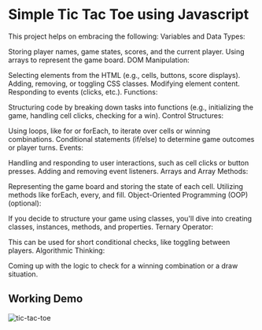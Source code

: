 # Simple Tic Tac Toe using Javascript
This project helps on embracing the following: 
Variables and Data Types:

Storing player names, game states, scores, and the current player.
Using arrays to represent the game board.
DOM Manipulation:

Selecting elements from the HTML (e.g., cells, buttons, score displays).
Adding, removing, or toggling CSS classes.
Modifying element content.
Responding to events (clicks, etc.).
Functions:

Structuring code by breaking down tasks into functions (e.g., initializing the game, handling cell clicks, checking for a win).
Control Structures:

Using loops, like for or forEach, to iterate over cells or winning combinations.
Conditional statements (if/else) to determine game outcomes or player turns.
Events:

Handling and responding to user interactions, such as cell clicks or button presses.
Adding and removing event listeners.
Arrays and Array Methods:

Representing the game board and storing the state of each cell.
Utilizing methods like forEach, every, and fill.
Object-Oriented Programming (OOP) (optional):

If you decide to structure your game using classes, you'll dive into creating classes, instances, methods, and properties.
Ternary Operator:

This can be used for short conditional checks, like toggling between players.
Algorithmic Thinking:

Coming up with the logic to check for a winning combination or a draw situation.

## Working Demo
![tic-tac-toe](https://github.com/yashcrest/tic_tac_toe/assets/79971012/7b1c93ce-0f71-4a75-81a2-3ac2221138cc)
